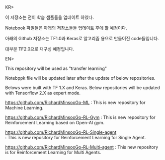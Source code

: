 KR>

 이 저장소는 전이 학습 샘플들을 업데이트 하였다. 
 
 Notebook 파일들은 아래의 저장소들들 업데이트 후에 할 예정이다.

 아래의 Github 저장소는 TF1.0과 Keras로 알고리즘 용으로 만들어진 code들입니다. 
 
 대부분 TF2.0으로 재구성 예정입니다. 
 
 
EN>

 This repository will be used as "transfer learning"
 
 Notebppk file will be updated later after the update of below repositories.
 
 Belows were built with TF 1.X and Keras.
 Below repositories will be updated with Tensorflow 2.X as expert mode. 

https://github.com/RichardMinsooGo-ML
 : This is new repository for Machine Learning.


https://github.com/RichardMinsooGo-RL-Gym
 : This is new repository for Reinforcement Learning based on Open-AI gym.


https://github.com/RichardMinsooGo-RL-Single-agent  
 : This is new repository for Reinforcement Learning for Single Agent.


https://github.com/RichardMinsooGo-RL-Multi-agent
 : This new repository is for Reinforcement Learning for Multi Agents.

 

